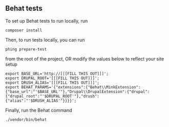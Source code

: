 ## Behat tests

To set up Behat tests to run locally, run

	composer install

Then, to run tests locally, you can run

	phing prepare-test

from the root of the project, OR modify the values below to reflect your site setup

```
export BASE_URL='http://[[[FILL THIS OUT]]]';
export DRUPAL_ROOT='[[[FILL THIS OUT]]]';
export DRUSH_ALIAS='[[[FILL THIS OUT]]]';
export BEHAT_PARAMS='{"extensions":{"Behat\\MinkExtension":{"base_url":"'$BASE_URL'"},"Drupal\\DrupalExtension":{"drupal":{"drupal_root":"'$DRUPAL_ROOT'"},"drush":{"alias":"'$DRUSH_ALIAS'"}}}}';
```

Finally, run the Behat command

	./vendor/bin/behat